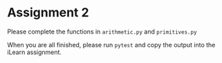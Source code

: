 # Assignment 2

Please complete the functions in `arithmetic.py` and `primitives.py`

When you are all finished, please run `pytest` and copy the output into the iLearn assignment.